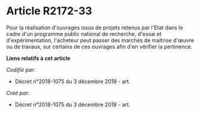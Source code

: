 # Article R2172-33

Pour la réalisation d'ouvrages issus de projets retenus par l'Etat dans le cadre d'un programme public national de recherche,
d'essai et d'expérimentation, l'acheteur peut passer des marchés de maîtrise d'œuvre ou de travaux, sur certains de ces
ouvrages afin d'en vérifier la pertinence.

**Liens relatifs à cet article**

_Codifié par_:

  - Décret n°2018-1075 du 3 décembre 2018 - art.

_Créé par_:

  - Décret n°2018-1075 du 3 décembre 2018 - art.
